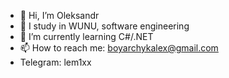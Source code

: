 - 👋 Hi, I’m Oleksandr
- 👀 I study in WUNU, software engineering
- 🌱 I’m currently learning C#/.NET
- 📫 How to reach me: boyarchykalex@gmail.com
- Telegram: lem1xx

